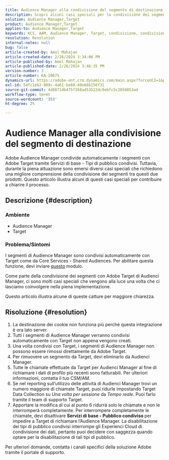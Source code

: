 ```yaml
---
title: Audience Manager alla condivisione del segmento di destinazione
description: Scopri alcuni casi speciali per la condivisione dei segmenti tra Adobe Audience Manager e Adobe Target.
solution: Audience Manager,Target
product: Audience Manager,Target
applies-to: Audience Manager,Target
keywords: KCS, AAM, Audience Manager, Target, condivisione, condivisione, tipi di pubblico, segmenti, visibile
resolution: Resolution
internal-notes: null
bug: false
article-created-by: Amol Mahajan
article-created-date: 2/26/2024 3:34:06 PM
article-published-by: Amol Mahajan
article-published-date: 2/26/2024 3:46:35 PM
version-number: 3
article-number: KA-20675
dynamics-url: https://adobe-ent.crm.dynamics.com/main.aspx?forceUCI=1&pagetype=entityrecord&etn=knowledgearticle&id=6890bc74-bcd4-ee11-9079-6045bd006793
exl-id: 54fc1eb2-809c-4a61-be60-40e68b156f31
source-git-commit: 4d8871db475f268ad53522dc9ebfc5c2850853ad
workflow-type: tm+mt
source-wordcount: '353'
ht-degree: 2%

---
```


# Audience Manager alla condivisione del segmento di destinazione


Adobe Audience Manager condivide automaticamente i segmenti con Adobe Target tramite Servizi di base - Tipi di pubblico condivisi. Tuttavia, durante la piena attuazione sono emersi diversi casi speciali che richiedono una migliore comprensione della condivisione dei segmenti tra questi due prodotti. Questo articolo illustra alcuni di questi casi speciali per contribuire a chiarire il processo.

## Descrizione {#description}


### <b>Ambiente</b>

- Audience Manager
- Target


### <b>Problema/Sintomi</b>

I segmenti di Audience Manager sono condivisi automaticamente con Target come da Core Services - Shared Audiences. Per abilitare questa funzione, devi inviare [questo](https://adobe.allegiancetech.com/cgi-bin/qwebcorporate.dll?idx=X8SVES) modulo.

Come parte della condivisione dei segmenti con Adobe Target di Audienci Manager, ci sono molti casi speciali che vengono alla luce una volta che ci lasciamo coinvolgere nella piena implementazione.

Questo articolo illustra alcune di queste catture per maggiore chiarezza.


## Risoluzione {#resolution}


1. La destinazione dei cookie non funziona più perché questa integrazione è ora lato server.
2. Tutti i segmenti di Audience Manager verranno condivisi automaticamente con Target non appena vengono creati.
3. Una volta condivisi con Target, i segmenti di Audience Manager non possono essere rimossi direttamente da Adobe Target.
4. Per rimuovere un segmento da Target, devi eliminarlo da Audienci Manager.
5. Tutte le chiamate effettuate da Target per Audienci Manager al fine di richiamare i dati di profilo più recenti sono fatturabili. Per ulteriori informazioni, contatta il tuo CSM/AM.
6. Se nel reporting sull’utilizzo delle attività di Audienci Manager trovi un numero maggiore di chiamate Target, puoi ridurle impostando Target Data Collection su *Una volta per sessione* da *Tempo reale*. Puoi farlo tramite il team di supporto Target.
7. Apportare la modifica di cui al punto 6 ridurrà solo le chiamate e non le interromperà completamente. Per interrompere completamente le chiamate, devi disattivare <b>Servizi di base - Pubblico condiviso </b>per impedire a Target di richiamare l’Audience Manager. La disabilitazione dei tipi di pubblico condivisi interrompe gli Experienci Cloud di condivisione dei dati, pertanto puoi decidere con saggezza quando optare per la disabilitazione di tali tipi di pubblico.


Per ulteriori domande, contatta i canali specifici della soluzione Adobe tramite il portale di supporto.
